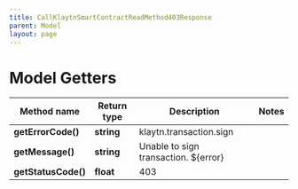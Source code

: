 ```yaml
---
title: CallKlaytnSmartContractReadMethod403Response
parent: Model
layout: page
---
```


# Model Getters

Method name | Return type | Description | Notes
------------ | ------------- | ------------- | -------------
**getErrorCode()** | **string** | klaytn.transaction.sign |
**getMessage()** | **string** | Unable to sign transaction. ${error} |
**getStatusCode()** | **float** | 403 |


